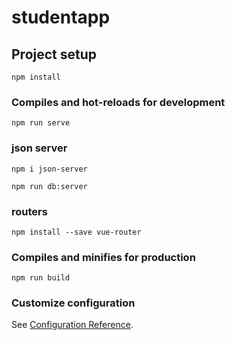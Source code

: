 # studentapp

## Project setup
```
npm install
```

### Compiles and hot-reloads for development
```
npm run serve
```

### json server
```
npm i json-server
```
```
npm run db:server
```






### routers
```
npm install --save vue-router
``````

### Compiles and minifies for production
```
npm run build
```

### Customize configuration
See [Configuration Reference](https://cli.vuejs.org/config/).
